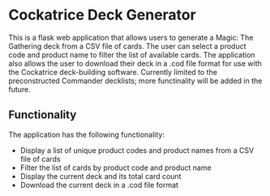 # Cockatrice Deck Generator

This is a flask web application that allows users to generate a Magic: The Gathering deck from a CSV file of cards.
The user can select a product code and product name to filter the list of available cards.
The application also allows the user to download their deck in a .cod file format for use with the Cockatrice deck-building software.
Currently limited to the preconstructed Commander decklists; more functinality will be added in the future.

## Functionality

The application has the following functionality:

- Display a list of unique product codes and product names from a CSV file of cards
- Filter the list of cards by product code and product name
- Display the current deck and its total card count
- Download the current deck in a .cod file format